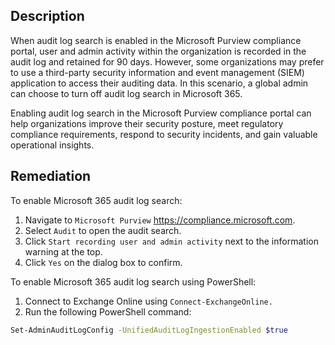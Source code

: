 ## Description

When audit log search is enabled in the Microsoft Purview compliance portal, user and admin activity within the organization is recorded in the audit log and retained for 90 days. However, some organizations may prefer to use a third-party security information and event management (SIEM) application to access their auditing data. In this scenario, a global admin can choose to turn off audit log search in Microsoft 365.

Enabling audit log search in the Microsoft Purview compliance portal can help organizations improve their security posture, meet regulatory compliance requirements, respond to security incidents, and gain valuable operational insights.

## Remediation

To enable Microsoft 365 audit log search:

1. Navigate to `Microsoft Purview` https://compliance.microsoft.com.
2. Select `Audit` to open the audit search.
3. Click `Start recording user and admin activity` next to the information warning at the top.
4. Click `Yes` on the dialog box to confirm.


To enable Microsoft 365 audit log search using PowerShell:

1. Connect to Exchange Online using `Connect-ExchangeOnline.`
2. Run the following PowerShell command:

```bash
Set-AdminAuditLogConfig -UnifiedAuditLogIngestionEnabled $true
```